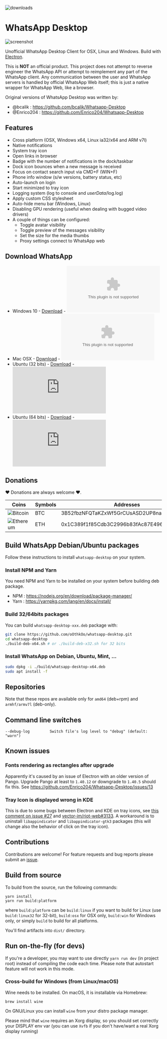 ![downloads](https://img.shields.io/github/downloads/oOthkOo/whatsapp-desktop/total?style=for-the-badge)

# WhatsApp Desktop

![screenshot](https://github.com/oOthkOo/hyper-manager/blob/master/whatsapp-screen.png "Main Window")

Unofficial WhatsApp Desktop Client for OSX, Linux and Windows. Build with [Electron](http://electron.atom.io/).  

This is **NOT** an official product. This project does not attempt to reverse engineer the WhatsApp API or attempt to reimplement any part of the WhatsApp client. Any communication between the user and WhatsApp servers is handled by official WhatsApp Web itself; this is just a native wrapper for WhatsApp Web, like a browser.

Original versions of WhatsApp Desktop was written by:
* @bcalik : https://github.com/bcalik/Whatsapp-Desktop
* @Enrico204 : https://github.com/Enrico204/Whatsapp-Desktop

## Features

* Cross platform (OSX, Windows x64, Linux ia32/x64 and ARM v7l)
* Native notifications
* System tray icon
* Open links in browser
* Badge with the number of notifications in the dock/taskbar
* Dock icon bounces when a new message is received
* Focus on contact search input via CMD+F (WIN+F)
* Phone info window (s/w versions, battery status, etc)
* Auto-launch on login
* Start minimized to tray icon
* Logging system (log to console and *userData*/log.log)
* Apply custom CSS stylesheet
* Auto-hide menu bar (Windows, Linux)
* Disabling GPU rendering (useful when dealing with bugged video drivers)
* A couple of things can be configured:
  * Toggle avatar visibility
  * Toggle preview of the messages visibility
  * Set the size for the media thumbs
  * Proxy settings connect to WhatsApp web

## Download WhatsApp

* Windows 10 - [Download](https://github.com/oOthkOo/whatsapp-desktop/releases/download/v0.5.1/WhatsApp-win32-x64.zip) - ![Stats](https://img.shields.io/github/downloads/oOthkOo/whatsapp-desktop/latest/WhatsApp-win32-x64.zip?style=flat-square)
* Mac OSX - [Download](https://github.com/oOthkOo/whatsapp-desktop/releases/download/v0.5.1/WhatsApp-darwin-x64.zip) - ![Stats](https://img.shields.io/github/downloads/oOthkOo/whatsapp-desktop/latest/WhatsApp-darwin-x64.zip?style=flat-square)
* Ubuntu (32 bits) - [Download](https://github.com/oOthkOo/whatsapp-desktop/releases/download/v0.5.1/whatsapp-desktop-x32.deb) - ![Stats](https://img.shields.io/github/downloads/oOthkOo/whatsapp-desktop/latest/whatsapp-desktop-x32.deb?style=flat-square)
* Ubuntu (64 bits) - [Download](https://github.com/oOthkOo/whatsapp-desktop/releases/download/v0.5.1/whatsapp-desktop-x64.deb) - ![Stats](https://img.shields.io/github/downloads/oOthkOo/whatsapp-desktop/latest/whatsapp-desktop-x64.deb?style=flat-square)

Donations
-----

:heart: Donations are always welcome :heart:.

Coins | Symbols | Addresses
--- | --- | ---
<img src="https://github.com/oOthkOo/hyper-manager/blob/main/pictures/btc.svg" alt="Bitcoin"/> | BTC | 3B52fbzNFQTaKZxWf5GrCUsASD2UP8na4A
<img src="https://github.com/oOthkOo/hyper-manager/blob/main/pictures/eth.svg" alt="Ethereum"/> | ETH | 0x1C389f1f85Cdb3C2996b83fAc87E496A80698B7C

## Build WhatsApp Debian/Ubuntu packages

Follow these instructions to install `whatsapp-desktop` on your system.

### Install NPM and Yarn

You need NPM and Yarn to be installed on your system before building deb package.

* NPM  : https://nodejs.org/en/download/package-manager/
* Yarn : https://yarnpkg.com/lang/en/docs/install/

### Build 32/64bits packages

You can build `whatsapp-desktop-xxx.deb` package with:

```sh
git clone https://github.com/oOthkOo/whatsapp-desktop.git
cd whatsapp-desktop
./build-deb-x64.sh # or ./build-deb-x32.sh for 32 bits
```

### Install WhatsApp on Debian, Ubuntu, Mint, ...

```sh
sudo dpkg -i ./build/whatsapp-desktop-x64.deb
sudo apt install -f
```

## Repositories

Note that these repos are available only for `amd64` (deb+rpm) and `armhf/armv7l` (deb-only).

## Command line switches

    --debug-log         Switch file's log level to "debug" (default: "warn")

## Known issues

### Fonts rendering as rectangles after upgrade

Apparently it's caused by an issue of Electron with an older version of Pango. Upgrade Pango at least to `1.40.12` or downgrade to `1.40.5` should fix this. See https://github.com/Enrico204/Whatsapp-Desktop/issues/13

### Tray Icon is displayed wrong in KDE

This is due to some bugs between Electron and KDE on tray icons, see [this comment on issue #27](https://github.com/Enrico204/Whatsapp-Desktop/issues/27#issuecomment-338410450) and [vector-im/riot-web#3133](https://github.com/vector-im/riot-web/issues/3133). A workaround is to uninstall `libappindicator` and `libappindicator-gtk3` packages (this will change also the behavior of click on the tray icon).

## Contributions

Contributions are welcome! For feature requests and bug reports please submit an [issue](https://github.com/Enrico204/Whatsapp-Desktop/issues).

## Build from source

To build from the source, run the following commands:

    yarn install
    yarn run build:platform

where `build:platform` can be `build:linux` if you want to build for Linux (use `build:linux32` for 32-bit), `build:osx` for OSX only, `build:win` for Windows only, or simply `build` to build for all platforms.

You'll find artifacts into `dist/` directory.

## Run on-the-fly (for devs)

If you're a developer, you may want to use directly `yarn run dev` (in project root) instead of compiling the code each time. Please note that autostart feature will not work in this mode.

### Cross-build for Windows (from Linux/macOS)

Wine needs to be installed. On macOS, it is installable via Homebrew:  

    brew install wine

On GNU/Linux you can install `wine` from your distro package manager.

Please mind that `wine` requires an Xorg display, so you should set correctly your DISPLAY env var (you can use `Xvfb` if you don't have/want a real Xorg display running)
